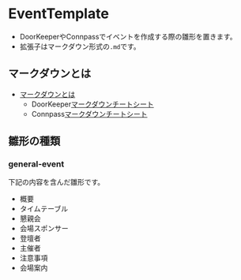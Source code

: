 # EventTemplate
* DoorKeeperやConnpassでイベントを作成する際の雛形を置きます。
* 拡張子はマークダウン形式の`.md`です。

## マークダウンとは
* [マークダウンとは](http://www.markdown.jp/what-is-markdown/)
  - DoorKeeper[マークダウンチートシート](http://support.doorkeeper.jp/article/90-markdown)
  - Connpass[マークダウンチートシート](http://help.connpass.com/organizers/markdown)

## 雛形の種類
### general-event
下記の内容を含んだ雛形です。
  - 概要
  - タイムテーブル
  - 懇親会
  - 会場スポンサー
  - 登壇者
  - 主催者
  - 注意事項
  - 会場案内